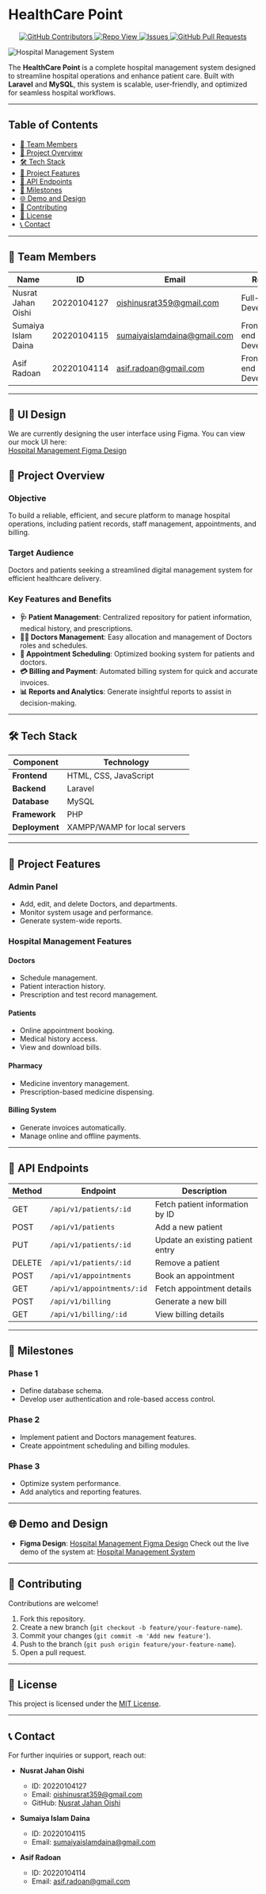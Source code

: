 # HealthCare Point  

<p align="center">
    <a href="https://github.com/nusratjahanoishi/Hospital-Management/graphs/contributors">
      <img alt="GitHub Contributors" src="https://img.shields.io/github/contributors/nusratjahanoishi/Hospital-Management" />
    </a>
    <a href="https://github.com/nusratjahanoishi/Hospital-Management/graphs/traffic">
      <img alt="Repo View" src="https://komarev.com/ghpvc/?username=nusratjahanoishi&label=Profile%20views&color=0e75b6&style=flat" />
    </a>
    <a href="https://github.com/nusratjahanoishi/Hospital-Management/issues">
      <img alt="Issues" src="https://img.shields.io/github/issues/nusratjahanoishi/Hospital-Management?color=0088ff" />
    </a>
    <a href="https://github.com/nusratjahanoishi/Hospital-Management/pulls">
      <img alt="GitHub Pull Requests" src="https://img.shields.io/github/issues-pr/nusratjahanoishi/Hospital-Management?color=0088ff" />
    </a>
</p>

![Hospital Management System](https://github.com/nusratjahanoishi/Hospital-Management/blob/main/green-healthcare-logo-design-with-human-life-symbol-illustration-concept-vector-fotor-2025011111310.png?raw=true)  

The **HealthCare Point** is a complete hospital management system designed to streamline hospital operations and enhance patient care. Built with **Laravel** and **MySQL**, this system is scalable, user-friendly, and optimized for seamless hospital workflows.  

---

## Table of Contents  

- [👥 Team Members](#-team-members)  
- [📄 Project Overview](#-project-overview)  
- [🛠️ Tech Stack](#%EF%B8%8F-tech-stack)  
- [🚀 Project Features](#-project-features)  
- [🔗 API Endpoints](#-api-endpoints)  
- [📅 Milestones](#-milestones)  
- [🌐 Demo and Design](#-demo-and-design)
- [🤝 Contributing](#-contributing)  
- [📜 License](#-license)  
- [📞 Contact](#-contact)  

---

## **👥 Team Members**  

| Name                     | ID           | Email                         | Role                           |
|---------------------------|--------------|-------------------------------|--------------------------------|
| Nusrat Jahan Oishi        | 20220104127  | oishinusrat359@gmail.com      | Full-stack Developer          |
| Sumaiya Islam Daina       | 20220104115  | sumaiyaislamdaina@gmail.com   | Front-end Developer            |
| Asif Radoan               | 20220104114  | asif.radoan@gmail.com         | Front-end Developer           |

---
## 🎨 UI Design  

We are currently designing the user interface using Figma. You can view our mock UI here:  
[Hospital Management Figma Design](https://www.figma.com/design/haGhkv4oEHuJBl6NsBUIdy/Hospital-management)


## **📄 Project Overview**  

### **Objective**  
To build a reliable, efficient, and secure platform to manage hospital operations, including patient records, staff management, appointments, and billing.  

### **Target Audience**  
Doctors and patients seeking a streamlined digital management system for efficient healthcare delivery.  

### **Key Features and Benefits**  
- **🩺 Patient Management**: Centralized repository for patient information, medical history, and prescriptions.  
- **👩‍⚕️ Doctors Management**: Easy allocation and management of Doctors roles and schedules.  
- **📅 Appointment Scheduling**: Optimized booking system for patients and doctors.  
- **💳 Billing and Payment**: Automated billing system for quick and accurate invoices.  
- **📊 Reports and Analytics**: Generate insightful reports to assist in decision-making.  

---

## **🛠️ Tech Stack**  

| Component       | Technology              |
|------------------|--------------------------|
| **Frontend**    | HTML, CSS, JavaScript   |
| **Backend**     | Laravel                     |
| **Database**    | MySQL                   |
| **Framework**   | PHP      |
| **Deployment**  | XAMPP/WAMP for local servers |

---

## **🚀 Project Features**  

### **Admin Panel**  
- Add, edit, and delete Doctors, and departments.  
- Monitor system usage and performance.  
- Generate system-wide reports.  

### **Hospital Management Features**  

#### **Doctors**  
- Schedule management.  
- Patient interaction history.  
- Prescription and test record management.  

#### **Patients**  
- Online appointment booking.  
- Medical history access.  
- View and download bills.  

#### **Pharmacy**  
- Medicine inventory management.  
- Prescription-based medicine dispensing.  

#### **Billing System**  
- Generate invoices automatically.  
- Manage online and offline payments.  

---

## **🔗 API Endpoints**  

| Method | Endpoint                    | Description                            |
|--------|------------------------------|----------------------------------------|
| GET    | `/api/v1/patients/:id`      | Fetch patient information by ID        |
| POST   | `/api/v1/patients`          | Add a new patient                      |
| PUT    | `/api/v1/patients/:id`      | Update an existing patient entry       |
| DELETE | `/api/v1/patients/:id`      | Remove a patient                       |
| POST   | `/api/v1/appointments`      | Book an appointment                    |
| GET    | `/api/v1/appointments/:id`  | Fetch appointment details              |
| POST   | `/api/v1/billing`           | Generate a new bill                    |
| GET    | `/api/v1/billing/:id`       | View billing details                   |

---

## **📅 Milestones**  

### **Phase 1**  
- Define database schema.  
- Develop user authentication and role-based access control.  

### **Phase 2**  
- Implement patient and Doctors management features.  
- Create appointment scheduling and billing modules.  

### **Phase 3**  
- Optimize system performance.  
- Add analytics and reporting features.  

---

## **🌐 Demo and Design** 
- **Figma Design**: [Hospital Management Figma Design](https://www.figma.com/design/haGhkv4oEHuJBl6NsBUIdy/Hospital-management)
Check out the live demo of the system at: [Hospital Management System](http://localhost/Hospital-Management)  

---

## **🤝 Contributing**  

Contributions are welcome!  
1. Fork this repository.  
2. Create a new branch (`git checkout -b feature/your-feature-name`).  
3. Commit your changes (`git commit -m 'Add new feature'`).  
4. Push to the branch (`git push origin feature/your-feature-name`).  
5. Open a pull request.  

---

## **📜 License**  

This project is licensed under the [MIT License](LICENSE).  

---

## **📞 Contact**  

For further inquiries or support, reach out:  
- **Nusrat Jahan Oishi**  
  - ID: 20220104127  
  - Email: oishinusrat359@gmail.com  
  - GitHub: [Nusrat Jahan Oishi](https://github.com/nusratjahanoishi)  

- **Sumaiya Islam Daina**  
  - ID: 20220104115  
  - Email: sumaiyaislamdaina@gmail.com  

- **Asif Radoan**  
  - ID: 20220104114  
  - Email: asif.radoan@gmail.com  
